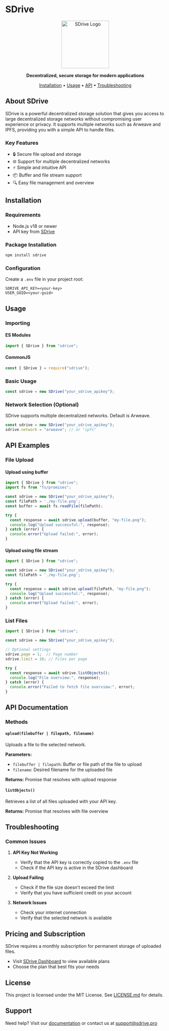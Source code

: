 # SDrive 

<div align="center">
  <img src="https://static.sdrive.app/images/sdrive-logo-transparent.png" width="150" alt="SDrive Logo">
  <p>
    <strong>Decentralized, secure storage for modern applications</strong>
  </p>
  <p>
    <a href="#installation">Installation</a> •
    <a href="#usage">Usage</a> •
    <a href="#api">API</a> •
    <a href="#troubleshooting">Troubleshooting</a>
  </p>
</div>

## About SDrive

SDrive is a powerful decentralized storage solution that gives you access to large decentralized storage networks without compromising user experience or privacy. It supports multiple networks such as Arweave and IPFS, providing you with a simple API to handle files.

### Key Features

- 🔒 Secure file upload and storage
- 🌐 Support for multiple decentralized networks
- ⚡ Simple and intuitive API
- 📦 Buffer and file stream support
- 🔍 Easy file management and overview

## Installation

### Requirements
- Node.js v18 or newer
- API key from [SDrive](https://sdrive.pro)

### Package Installation
```bash
npm install sdrive
```

### Configuration
Create a `.env` file in your project root:
```env
SDRIVE_API_KEY=<your-key>
USER_GUID=<your-guid>
```

## Usage

### Importing

#### ES Modules
```javascript
import { SDrive } from "sdrive";
```

#### CommonJS
```javascript
const { SDrive } = require("sdrive");
```

### Basic Usage

```javascript
const sdrive = new SDrive("your_sdrive_apikey");
```

### Network Selection (Optional)
SDrive supports multiple decentralized networks. Default is Arweave.

```javascript
const sdrive = new SDrive("your_sdrive_apikey");
sdrive.network = "arweave"; // or "ipfs"
```

## API Examples

### File Upload

#### Upload using buffer
```javascript
import { SDrive } from "sdrive";
import fs from "fs/promises";

const sdrive = new SDrive("your_sdrive_apikey");
const filePath = './my-file.png';
const buffer = await fs.readFile(filePath);

try {
  const response = await sdrive.upload(buffer, "my-file.png");
  console.log("Upload successful:", response);
} catch (error) {
  console.error("Upload failed:", error);
}
```

#### Upload using file stream
```javascript
import { SDrive } from "sdrive";

const sdrive = new SDrive("your_sdrive_apikey");
const filePath = './my-file.png';

try {
  const response = await sdrive.upload(filePath, "my-file.png");
  console.log("Upload successful:", response);
} catch (error) {
  console.error("Upload failed:", error);
}
```

### List Files
```javascript
import { SDrive } from "sdrive";

const sdrive = new SDrive("your_sdrive_apikey");

// Optional settings
sdrive.page = 1;  // Page number
sdrive.limit = 10; // Files per page

try {
  const response = await sdrive.listObjects();
  console.log("File overview:", response);
} catch (error) {
  console.error("Failed to fetch file overview:", error);
}
```

## API Documentation

### Methods

#### `upload(filebuffer | filepath, filename)`
Uploads a file to the selected network.

**Parameters:**
- `filebuffer | filepath`: Buffer or file path of the file to upload
- `filename`: Desired filename for the uploaded file

**Returns:** Promise that resolves with upload response

#### `listObjects()`
Retrieves a list of all files uploaded with your API key.

**Returns:** Promise that resolves with file overview

## Troubleshooting

### Common Issues

1. **API Key Not Working**
   - Verify that the API key is correctly copied to the `.env` file
   - Check if the API key is active in the SDrive dashboard

2. **Upload Failing**
   - Check if the file size doesn't exceed the limit
   - Verify that you have sufficient credit on your account

3. **Network Issues**
   - Check your internet connection
   - Verify that the selected network is available

## Pricing and Subscription

SDrive requires a monthly subscription for permanent storage of uploaded files.

- Visit [SDrive Dashboard](https://sdrive.pro/account/subscription) to view available plans
- Choose the plan that best fits your needs

## License

This project is licensed under the MIT License. See [LICENSE.md](LICENSE.md) for details.

## Support

Need help? Visit our [documentation](https://docs.sdrive.pro) or contact us at support@sdrive.pro
